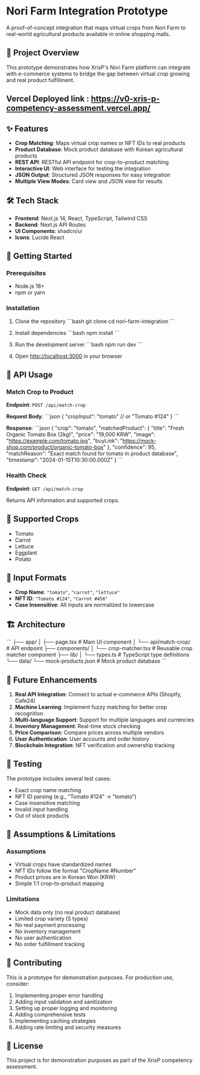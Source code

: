 # Nori Farm Integration Prototype

A proof-of-concept integration that maps virtual crops from Nori Farm to real-world agricultural products available in online shopping malls.

## 🎯 Project Overview

This prototype demonstrates how XrisP's Nori Farm platform can integrate with e-commerce systems to bridge the gap between virtual crop growing and real product fulfillment.

## Vercel Deployed link : https://v0-xris-p-competency-assessment.vercel.app/
## ✨ Features

- **Crop Matching**: Maps virtual crop names or NFT IDs to real products
- **Product Database**: Mock product database with Korean agricultural products
- **REST API**: RESTful API endpoint for crop-to-product matching
- **Interactive UI**: Web interface for testing the integration
- **JSON Output**: Structured JSON responses for easy integration
- **Multiple View Modes**: Card view and JSON view for results

## 🛠 Tech Stack

- **Frontend**: Next.js 14, React, TypeScript, Tailwind CSS
- **Backend**: Next.js API Routes
- **UI Components**: shadcn/ui
- **Icons**: Lucide React

## 🚀 Getting Started

### Prerequisites

- Node.js 18+ 
- npm or yarn

### Installation

1. Clone the repository
\`\`\`bash
git clone <repository-url>
cd nori-farm-integration
\`\`\`

2. Install dependencies
\`\`\`bash
npm install
\`\`\`

3. Run the development server
\`\`\`bash
npm run dev
\`\`\`

4. Open [http://localhost:3000](http://localhost:3000) in your browser

## 📡 API Usage

### Match Crop to Product

**Endpoint**: `POST /api/match-crop`

**Request Body**:
\`\`\`json
{
  "cropInput": "tomato" // or "Tomato #124"
}
\`\`\`

**Response**:
\`\`\`json
{
  "crop": "tomato",
  "matchedProduct": {
    "title": "Fresh Organic Tomato Box (2kg)",
    "price": "19,000 KRW",
    "image": "https://example.com/tomato.jpg",
    "buyLink": "https://mock-shop.com/product/organic-tomato-box"
  },
  "confidence": 95,
  "matchReason": "Exact match found for tomato in product database",
  "timestamp": "2024-01-15T10:30:00.000Z"
}
\`\`\`

### Health Check

**Endpoint**: `GET /api/match-crop`

Returns API information and supported crops.

## 🌱 Supported Crops

- Tomato
- Carrot  
- Lettuce
- Eggplant
- Potato

## 🔧 Input Formats

- **Crop Name**: `"tomato"`, `"carrot"`, `"lettuce"`
- **NFT ID**: `"Tomato #124"`, `"Carrot #456"`
- **Case Insensitive**: All inputs are normalized to lowercase

## 🏗 Architecture

\`\`\`
├── app/
│   ├── page.tsx              # Main UI component
│   └── api/match-crop/       # API endpoint
├── components/
│   └── crop-matcher.tsx      # Reusable crop matcher component
├── lib/
│   └── types.ts              # TypeScript type definitions
└── data/
    └── mock-products.json    # Mock product database
\`\`\`

## 🔮 Future Enhancements

1. **Real API Integration**: Connect to actual e-commerce APIs (Shopify, Cafe24)
2. **Machine Learning**: Implement fuzzy matching for better crop recognition
3. **Multi-language Support**: Support for multiple languages and currencies
4. **Inventory Management**: Real-time stock checking
5. **Price Comparison**: Compare prices across multiple vendors
6. **User Authentication**: User accounts and order history
7. **Blockchain Integration**: NFT verification and ownership tracking

## 🧪 Testing

The prototype includes several test cases:

- Exact crop name matching
- NFT ID parsing (e.g., "Tomato #124" → "tomato")
- Case insensitive matching
- Invalid input handling
- Out of stock products

## 📝 Assumptions & Limitations

### Assumptions
- Virtual crops have standardized names
- NFT IDs follow the format "CropName #Number"
- Product prices are in Korean Won (KRW)
- Simple 1:1 crop-to-product mapping

### Limitations
- Mock data only (no real product database)
- Limited crop variety (5 types)
- No real payment processing
- No inventory management
- No user authentication
- No order fulfillment tracking

## 🤝 Contributing

This is a prototype for demonstration purposes. For production use, consider:

1. Implementing proper error handling
2. Adding input validation and sanitization
3. Setting up proper logging and monitoring
4. Adding comprehensive tests
5. Implementing caching strategies
6. Adding rate limiting and security measures

## 📄 License

This project is for demonstration purposes as part of the XrisP competency assessment.
